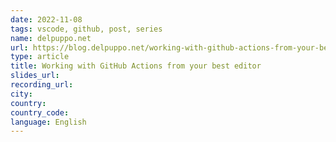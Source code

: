```yaml
---
date: 2022-11-08
tags: vscode, github, post, series
name: delpuppo.net
url: https://blog.delpuppo.net/working-with-github-actions-from-your-best-editor
type: article
title: Working with GitHub Actions from your best editor
slides_url:
recording_url:
city:
country:
country_code:
language: English
---
```

